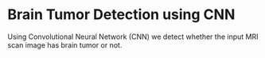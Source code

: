# Brain Tumor Detection using CNN
 Using Convolutional Neural Network (CNN) we detect whether the input MRI scan image has brain tumor or not.
